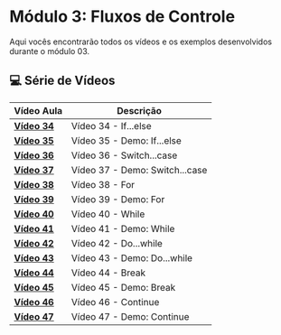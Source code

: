 # Módulo 3: Fluxos de Controle

Aqui vocês encontrarão todos os vídeos e os exemplos desenvolvidos durante o módulo 03.

## 💻 Série de Vídeos

| Vídeo Aula       | Descrição                      |
| ---------------- | ------------------------------ |
| **[Vídeo 34]()** | Vídeo 34 - If...else           |
| **[Vídeo 35]()** | Vídeo 35 - Demo: If...else     |
| **[Vídeo 36]()** | Vídeo 36 - Switch...case       |
| **[Vídeo 37]()** | Vídeo 37 - Demo: Switch...case |
| **[Vídeo 38]()** | Vídeo 38 - For                 |
| **[Vídeo 39]()** | Vídeo 39 - Demo: For           |
| **[Vídeo 40]()** | Vídeo 40 - While               |
| **[Vídeo 41]()** | Vídeo 41 - Demo: While         |
| **[Vídeo 42]()** | Vídeo 42 - Do...while          |
| **[Vídeo 43]()** | Vídeo 43 - Demo: Do...while    |
| **[Vídeo 44]()** | Vídeo 44 - Break               |
| **[Vídeo 45]()** | Vídeo 45 - Demo: Break         |
| **[Vídeo 46]()** | Vídeo 46 - Continue            |
| **[Vídeo 47]()** | Vídeo 47 - Demo: Continue      |
